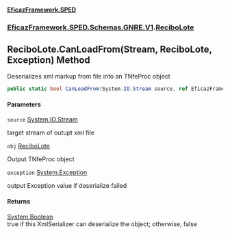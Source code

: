 #### [EficazFramework.SPED](EficazFrameworkSPED.md 'EficazFramework SPED')
### [EficazFramework.SPED.Schemas.GNRE.V1](EficazFramework.SPED.Schemas.GNRE.V1.md 'EficazFramework.SPED.Schemas.GNRE.V1').[ReciboLote](EficazFramework.SPED.Schemas.GNRE.V1/ReciboLote.md 'EficazFramework.SPED.Schemas.GNRE.V1.ReciboLote')

## ReciboLote.CanLoadFrom(Stream, ReciboLote, Exception) Method

Deserializes xml markup from file into an TNfeProc object

```csharp
public static bool CanLoadFrom(System.IO.Stream source, ref EficazFramework.SPED.Schemas.GNRE.V1.ReciboLote obj, ref System.Exception exception);
```
#### Parameters

<a name='EficazFramework.SPED.Schemas.GNRE.V1.ReciboLote.CanLoadFrom(System.IO.Stream,EficazFramework.SPED.Schemas.GNRE.V1.ReciboLote,System.Exception).source'></a>

`source` [System.IO.Stream](https://docs.microsoft.com/en-us/dotnet/api/System.IO.Stream 'System.IO.Stream')

target stream of outupt xml file

<a name='EficazFramework.SPED.Schemas.GNRE.V1.ReciboLote.CanLoadFrom(System.IO.Stream,EficazFramework.SPED.Schemas.GNRE.V1.ReciboLote,System.Exception).obj'></a>

`obj` [ReciboLote](EficazFramework.SPED.Schemas.GNRE.V1/ReciboLote.md 'EficazFramework.SPED.Schemas.GNRE.V1.ReciboLote')

Output TNfeProc object

<a name='EficazFramework.SPED.Schemas.GNRE.V1.ReciboLote.CanLoadFrom(System.IO.Stream,EficazFramework.SPED.Schemas.GNRE.V1.ReciboLote,System.Exception).exception'></a>

`exception` [System.Exception](https://docs.microsoft.com/en-us/dotnet/api/System.Exception 'System.Exception')

output Exception value if deserialize failed

#### Returns
[System.Boolean](https://docs.microsoft.com/en-us/dotnet/api/System.Boolean 'System.Boolean')  
true if this XmlSerializer can deserialize the object; otherwise, false